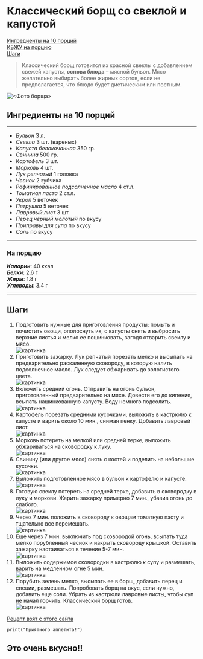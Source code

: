# Классический борщ со свеклой и капустой

[Ингредиенты на 10 порций](#ингредиенты-на-10-порций) <br>
[КБЖУ на порцию](#на-порцию) <br>
[Шаги](#шаги) <br>

> Классический борщ готовится из красной свеклы с добавлением свежей капусты, **основа блюда** – мясной бульон. Мясо желательно выбирать более жирных сортов, если не предполагается, что блюдо будет диетическим или постным.

![<Фото борща>](../hw_git/borsh.jpg)

## Ингредиенты на 10 порций
---
* *Бульон* 3 л.
* *Свекла* 3 шт. (вареных)
* *Капуста белокочанная* 350 гр.
* *Свинина* 500 гр.
* *Картофель* 3 шт.
* *Морковь* 4 шт.
* *Лук репчатый* 1 головка
* *Чеснок* 2 зубчика
* *Рафинированное подсолнечное масло* 4 ст.л.
* *Томатная паста* 2 ст.л.
* *Укроп* 5 веточек
* *Петрушка* 5 веточек
* *Лавровый лист* 3 шт.
* *Перец чёрный молотый* по вкусу
* *Приправы для супа* по вкусу
* *Соль* по вкусу

---

### На порцию
***Калории***: 40 ккал <br>
***Белки***: 2.6 г <br>
***Жиры***: 1.8 г <br>
***Углеводы***: 3.4 г <br>

---

## Шаги

1. Подготовить нужные для приготовления продукты: помыть и почистить овощи, ополоснуть их, с капусты снять и выбросить верхние листья и мелко ее пошинковать, загодя отварить свеклу и мясо. <br>
![картинка](../hw_git/1.jpg)
2. Приготовить зажарку. Лук репчатый порезать мелко и высыпать на предварительно раскаленную сковороду, в которую налить подсолнечное масло. Лук следует обжаривать до золотистого цвета. <br>
![картинка](../hw_git/2.jpg)
 3. Включить средний огонь. Отправить на огонь бульон, приготовленный предварительно на мясе. Довести его до кипения, всыпать нашинкованную капусту. Воду немного подсолить. <br>
 ![картинка](../hw_git/3.jpg)
 4. Картофель порезать средними кусочками, выложить в кастрюлю к капусте и варить около 10 мин., снимая пенку. Добавить лавровый лист. <br>
 ![картинка](../hw_git/4.jpg)
 5. Морковь потереть на мелкой или средней терке, выложить обжариваться на сковородку к луку. <br>
 ![картинка](../hw_git/5.jpg)
 6. Свинину (или другое мясо) снять с костей и поделить на небольшие кусочки. <br>
 ![картинка](../hw_git/6.jpg)
 7. Выложить подготовленное мясо в бульон к картофелю и капусте. <br>
 ![картинка](../hw_git/7.jpg)
 8. Готовую свеклу потереть на средней терке, добавить в сковородку в луку и моркови. Жарить зажарку примерно 7 мин., убавив огонь до слабого. <br>
 ![картинка](../hw_git/8.jpg)
 9. Через 7 мин. положить в сковороду к овощам томатную пасту и тщательно все перемешать. <br>
 ![картинка](../hw_git/9.jpg)
 10. Еще через 7 мин. выключить под сковородой огонь, всыпать туда мелко порубленный чеснок и накрыть сковороду крышкой. Оставить зажарку настаиваться в течение 5-7 мин. <br>
 ![картинка](../hw_git/10.jpg)
 11. Выложить содержимое сковородки в кастрюлю к супу и размешать, варить на медленном огне 5 мин. <br>
 ![картинка](../hw_git/11.jpg)
 12. Порубить зелень мелко, высыпать ее в борщ, добавить перец и специи, размешать. Попробовать борщ на вкус, если нужно, добавить еще соли. Убрать из кастрюли лавровые листы, чтобы суп не начал горчить. Классический борщ готов. <br>
 ![картинка](../hw_git/12.jpg)

 [Рецепт взят с этого сайта](https://kylinariya.ru/klassicheskiy-borsch/)

 ```
 print("Приятного аппетита!")
 ```

## Это очень вкусно!!

